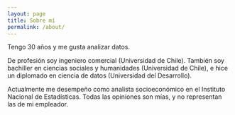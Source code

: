 ```yaml
---
layout: page
title: Sobre mí
permalink: /about/
---
```


Tengo 30 años y me gusta analizar datos.

De profesión soy ingeniero comercial (Universidad de Chile). También soy bachiller en ciencias sociales y humanidades (Universidad de Chile), e hice un diplomado en ciencia de datos (Universidad del Desarrollo).	

Actualmente me desempeño como analista socioeconómico en el Instituto Nacional de Estadísticas. Todas las opiniones son mías, y no representan las de mi empleador.

<!-- #You can find the source code for Jekyll at GitHub:
#[jekyll][jekyll-organization] /
#[jekyll](https://github.com/jekyll/jekyll)


#[jekyll-organization]: https://github.com/jekyll
-->
